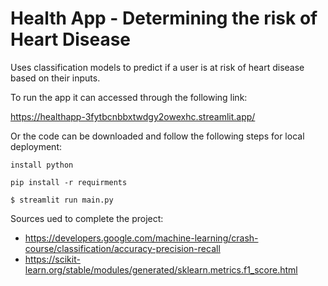 # Health App - Determining the risk of Heart Disease

Uses classification models to predict if a user is at risk of heart disease based on their inputs.

To run the app it can accessed through the following link:

https://healthapp-3fytbcnbbxtwdgy2owexhc.streamlit.app/

Or the code can be downloaded and follow the following steps for local deployment:

```
install python
```

```
pip install -r requirments
```

```
$ streamlit run main.py
```

Sources ued to complete the project:

* https://developers.google.com/machine-learning/crash-course/classification/accuracy-precision-recall
* https://scikit-learn.org/stable/modules/generated/sklearn.metrics.f1_score.html
